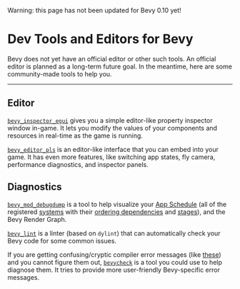 Warning: this page has not been updated for Bevy 0.10 yet!

# Dev Tools and Editors for Bevy

Bevy does not yet have an official editor or other such tools. An official
editor is planned as a long-term future goal. In the meantime, here are
some community-made tools to help you.

---

## Editor

[`bevy_inspector_egui`](https://github.com/jakobhellermann/bevy-inspector-egui)
gives you a simple editor-like property inspector window in-game. It lets
you modify the values of your components and resources in real-time as the
game is running.

[`bevy_editor_pls`](https://github.com/jakobhellermann/bevy_editor_pls)
is an editor-like interface that you can embed into your game. It has even
more features, like switching app states, fly camera, performance diagnostics,
and inspector panels.

## Diagnostics

[`bevy_mod_debugdump`](https://github.com/jakobhellermann/bevy_mod_debugdump)
is a tool to help visualize your [App Schedule](../programming/app-builder.md)
(all of the registered [systems](../programming/systems.md) with
their [ordering dependencies](../programming/system-order.md) and
[stages](../programming/stages.md)), and the Bevy Render Graph.

[`bevy_lint`](https://github.com/MinerSebas/bevy_lint) is a linter (based on
`dylint`) that can automatically check your Bevy code for some common issues.

If you are getting confusing/cryptic compiler error messages (like
[these](../pitfalls/into-system.md)) and you cannot figure them out,
[`bevycheck`](https://github.com/jakobhellermann/bevycheck) is a tool you
could use to help diagnose them. It tries to provide more user-friendly
Bevy-specific error messages.
